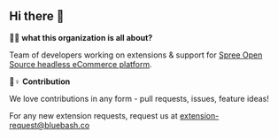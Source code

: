 ## Hi there 👋

🙋‍♀️ **what this organization is all about?**

Team of developers working on extensions & support for [Spree Open Source headless eCommerce platform](https://github.com/spree/spree).

🌈♀️ **Contribution**

We love contributions in any form - pull requests, issues, feature ideas!

For any new extension requests, request us at extension-request@bluebash.co

